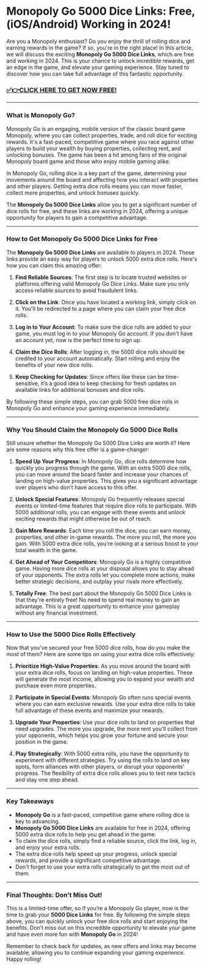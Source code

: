 # Monopoly Go 5000 Dice Links: Free, (iOS/Android) Working in 2024!

Are you a Monopoly enthusiast? Do you enjoy the thrill of rolling dice and earning rewards in the game? If so, you're in the right place! In this article, we will discuss the exciting **Monopoly Go 5000 Dice Links**, which are free and working in 2024. This is your chance to unlock incredible rewards, get an edge in the game, and elevate your gaming experience. Stay tuned to discover how you can take full advantage of this fantastic opportunity.

### [✅👉CLICK HERE TO GET NOW FREE!](https://freeforyou.xyz/monopoly/go/)

---

### What is Monopoly Go?

Monopoly Go is an engaging, mobile version of the classic board game Monopoly, where you can collect properties, trade, and roll dice for exciting rewards. It's a fast-paced, competitive game where you race against other players to build your wealth by buying properties, collecting rent, and unlocking bonuses. The game has been a hit among fans of the original Monopoly board game and those who enjoy mobile gaming alike.

In Monopoly Go, rolling dice is a key part of the game, determining your movements around the board and affecting how you interact with properties and other players. Getting extra dice rolls means you can move faster, collect more properties, and unlock bonuses quickly. 

The **Monopoly Go 5000 Dice Links** allow you to get a significant number of dice rolls for free, and these links are working in 2024, offering a unique opportunity for players to gain a competitive advantage.

---

### How to Get Monopoly Go 5000 Dice Links for Free

The **Monopoly Go 5000 Dice Links** are available to players in 2024. These links provide an easy way for players to unlock 5000 extra dice rolls. Here's how you can claim this amazing offer:

1. **Find Reliable Sources**: The first step is to locate trusted websites or platforms offering valid Monopoly Go Dice Links. Make sure you only access reliable sources to avoid fraudulent links.
   
2. **Click on the Link**: Once you have located a working link, simply click on it. You'll be redirected to a page where you can claim your free dice rolls.

3. **Log in to Your Account**: To make sure the dice rolls are added to your game, you must log in to your Monopoly Go account. If you don't have an account yet, now is the perfect time to sign up.

4. **Claim the Dice Rolls**: After logging in, the 5000 dice rolls should be credited to your account automatically. Start rolling and enjoy the benefits of your new dice rolls.

5. **Keep Checking for Updates**: Since offers like these can be time-sensitive, it’s a good idea to keep checking for fresh updates on available links for additional bonuses and dice rolls.

By following these simple steps, you can grab 5000 free dice rolls in Monopoly Go and enhance your gaming experience immediately.

---

### Why You Should Claim the Monopoly Go 5000 Dice Rolls

Still unsure whether the Monopoly Go 5000 Dice Links are worth it? Here are some reasons why this free offer is a game-changer:

1. **Speed Up Your Progress**: In Monopoly Go, dice rolls determine how quickly you progress through the game. With an extra 5000 dice rolls, you can move around the board faster and increase your chances of landing on high-value properties. This gives you a significant advantage over players who don't have access to this offer.

2. **Unlock Special Features**: Monopoly Go frequently releases special events or limited-time features that require dice rolls to participate. With 5000 additional rolls, you can engage with these events and unlock exciting rewards that might otherwise be out of reach.

3. **Gain More Rewards**: Each time you roll the dice, you can earn money, properties, and other in-game rewards. The more you roll, the more you gain. With 5000 extra dice rolls, you're looking at a serious boost to your total wealth in the game.

4. **Get Ahead of Your Competitors**: Monopoly Go is a highly competitive game. Having more dice rolls at your disposal allows you to stay ahead of your opponents. The extra rolls let you complete more actions, make better strategic decisions, and outplay your rivals more effectively.

5. **Totally Free**: The best part about the Monopoly Go 5000 Dice Links is that they're entirely free! No need to spend real money to gain an advantage. This is a great opportunity to enhance your gameplay without any financial investment.

---

### How to Use the 5000 Dice Rolls Effectively

Now that you've secured your free 5000 dice rolls, how do you make the most of them? Here are some tips on using your extra dice rolls effectively:

1. **Prioritize High-Value Properties**: As you move around the board with your extra dice rolls, focus on landing on high-value properties. These will generate the most income, allowing you to expand your wealth and purchase even more properties. 

2. **Participate in Special Events**: Monopoly Go often runs special events where you can earn exclusive rewards. Use your extra dice rolls to take full advantage of these events and maximize your rewards.

3. **Upgrade Your Properties**: Use your dice rolls to land on properties that need upgrades. The more you upgrade, the more rent you'll collect from your opponents, which helps you grow your fortune and secure your position in the game.

4. **Play Strategically**: With 5000 extra rolls, you have the opportunity to experiment with different strategies. Try using the rolls to land on key spots, form alliances with other players, or disrupt your opponents' progress. The flexibility of extra dice rolls allows you to test new tactics and stay one step ahead.

---

### Key Takeaways

- **Monopoly Go** is a fast-paced, competitive game where rolling dice is key to advancing.
- **Monopoly Go 5000 Dice Links** are available for free in 2024, offering 5000 extra dice rolls to help you get ahead in the game.
- To claim the dice rolls, simply find a reliable source, click the link, log in, and enjoy your extra rolls.
- The extra dice rolls help speed up your progress, unlock special rewards, and provide a significant competitive advantage.
- Don't forget to use your extra rolls strategically to get the most out of them.

---

### Final Thoughts: Don’t Miss Out!

This is a limited-time offer, so if you’re a Monopoly Go player, now is the time to grab your **5000 Dice Links** for free. By following the simple steps above, you can quickly unlock your free dice rolls and start enjoying the benefits. Don’t miss out on this incredible opportunity to elevate your game and have even more fun with **Monopoly Go** in 2024!

Remember to check back for updates, as new offers and links may become available, allowing you to continue expanding your gaming experience. Happy rolling!

